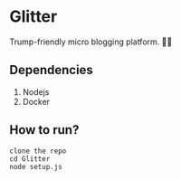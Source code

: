 # Glitter
Trump-friendly micro blogging platform. 💬🌐

## Dependencies
1. Nodejs 
2. Docker

## How to run?
```
clone the repo
cd Glitter
node setup.js
```
